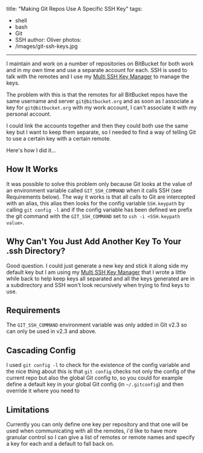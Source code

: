 title: "Making Git Repos Use A Specific SSH Key"
tags:
- shell
- bash
- Git
- SSH
author: Oliver
photos:
- /images/git-ssh-keys.jpg
---

I maintain and work on a number of repositories on BitBucket for both work and in my own time and use a separate account for each. SSH is used to talk with the remotes and I use my [Multi SSH Key Manager](/2015/04/24/Multi-SSH-Key-Manager/) to manage the keys.

The problem with this is that the remotes for all BitBucket repos have the same username and server `git@bitbucket.org` and as soon as I associate a key for `git@bitbucket.org` with my work account, I can't associate it with my personal account.

I could link the accounts together and then they could both use the same key but I want to keep them separate, so I needed to find a way of telling Git to use a certain key with a certain remote.

Here's how I did it...

<!-- more -->

## How It Works

It was possible to solve this problem only because Git looks at the value of an environment variable called `GIT_SSH_COMMAND` when it calls SSH (see Requirements below). The way it works is that all calls to Git are intercepted with an alias, this alias then looks for the config variable `SSH.keypath` by calling `git config -l` and if the config variable has been defined we prefix the git command with the `GIT_SSH_COMMAND` set to `ssh -i <SSH.keypath value>`.

## Why Can't You Just Add Another Key To Your .ssh Directory?

Good question. I could just generate a new key and stick it along side my default key but I am using my [Multi SSH Key Manager](/2015/04/24/Multi-SSH-Key-Manager/) that I wrote a little while back to help keep keys all separated and all the keys generated are in a subdirectory and SSH won't look recursively when trying to find keys to use.

## Requirements

The `GIT_SSH_COMMAND` environment variable was only added in Git v2.3 so can only be used in v2.3 and above.

## Cascading Config

I used `git config -l` to check for the existence of the config variable and the nice thing about this is that `git config` checks not only the config of the current repo but also the global Git config to, so you could for example define a default key in your global Git config (in `~/.gitconfig`) and then override it where you need to

## Limitations

Currently you can only define one key per repository and that one will be used when communicating with all the remotes, i'd like to have more granular control so I can give a list of remotes or remote names and specify a key for each and a default to fall back on.
